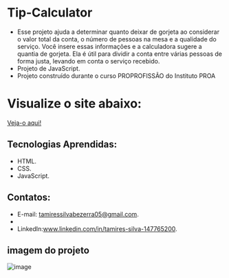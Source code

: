 # Tip-Calculator

- Esse projeto ajuda a determinar quanto deixar de gorjeta ao considerar o valor total da conta, o número de pessoas na mesa e a qualidade do serviço. Você insere 
 essas informações e a calculadora sugere a quantia de gorjeta. Ela é útil para dividir a conta entre várias pessoas de forma justa, levando em conta o serviço 
 recebido.
- Projeto de JavaScript.
- Projeto construído durante o curso PROPROFISSÃO do Instituto PROA

# Visualize o site abaixo:

[Veja-o aqui!](https://tip-calculator-lovat-delta.vercel.app/)


## Tecnologias Aprendidas:

- HTML.
- CSS.
- JavaScript.

## Contatos:

- E-mail: [tamiressilvabezerra05@gmail.com](mailto:tamiressilvabezerra05@gmail.com).
- 
- LinkedIn:www.linkedin.com/in/tamires-silva-147765200.

## imagem do projeto


![image](https://github.com/tamiressil/Tip-Calculator/assets/163886976/73557319-416c-4035-b815-5d87aa80c6f3)
